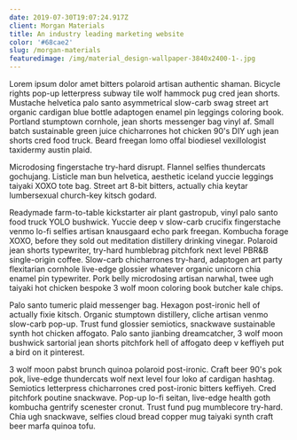 ```yaml
---
date: 2019-07-30T19:07:24.917Z
client: Morgan Materials
title: An industry leading marketing website
color: '#68cae2'
slug: /morgan-materials
featuredimage: /img/material_design-wallpaper-3840x2400-1-.jpg
---
```

Lorem ipsum dolor amet bitters polaroid artisan authentic shaman. Bicycle rights pop-up letterpress subway tile wolf hammock pug cred jean shorts. Mustache helvetica palo santo asymmetrical slow-carb swag street art organic cardigan blue bottle adaptogen enamel pin leggings coloring book. Portland stumptown cornhole, jean shorts messenger bag vinyl af. Small batch sustainable green juice chicharrones hot chicken 90's DIY ugh jean shorts cred food truck. Beard freegan lomo offal biodiesel vexillologist taxidermy austin plaid.



Microdosing fingerstache try-hard disrupt. Flannel selfies thundercats gochujang. Listicle man bun helvetica, aesthetic iceland yuccie leggings taiyaki XOXO tote bag. Street art 8-bit bitters, actually chia keytar lumbersexual church-key kitsch godard.



Readymade farm-to-table kickstarter air plant gastropub, vinyl palo santo food truck YOLO bushwick. Yuccie deep v slow-carb crucifix fingerstache venmo lo-fi selfies artisan knausgaard echo park freegan. Kombucha forage XOXO, before they sold out meditation distillery drinking vinegar. Polaroid jean shorts typewriter, try-hard humblebrag pitchfork next level PBR&B single-origin coffee. Slow-carb chicharrones try-hard, adaptogen art party flexitarian cornhole live-edge glossier whatever organic unicorn chia enamel pin typewriter. Pork belly microdosing artisan narwhal, twee ugh taiyaki hot chicken bespoke 3 wolf moon coloring book butcher kale chips.



Palo santo tumeric plaid messenger bag. Hexagon post-ironic hell of actually fixie kitsch. Organic stumptown distillery, cliche artisan venmo slow-carb pop-up. Trust fund glossier semiotics, snackwave sustainable synth hot chicken affogato. Palo santo jianbing dreamcatcher, 3 wolf moon bushwick sartorial jean shorts pitchfork hell of affogato deep v keffiyeh put a bird on it pinterest.



3 wolf moon pabst brunch quinoa polaroid post-ironic. Craft beer 90's pok pok, live-edge thundercats wolf next level four loko af cardigan hashtag. Semiotics letterpress chicharrones cred post-ironic bitters keffiyeh. Cred pitchfork poutine snackwave. Pop-up lo-fi seitan, live-edge health goth kombucha gentrify scenester cronut. Trust fund pug mumblecore try-hard. Chia ugh snackwave, selfies cloud bread copper mug taiyaki synth craft beer marfa quinoa tofu.
